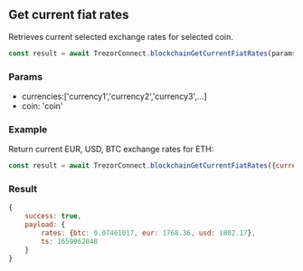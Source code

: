 ## Get current fiat rates

Retrieves current selected exchange rates for selected coin.

```javascript
const result = await TrezorConnect.blockchainGetCurrentFiatRates(params);
```
### Params
- currencies:['currency1','currency2','currency3',...]
- coin: 'coin'

### Example

Return current EUR, USD, BTC exchange rates for ETH:

```javascript
const result = await TrezorConnect.blockchainGetCurrentFiatRates({currencies: ['EUR', 'CZK', 'BTC'], coin: 'ETH'});
```

### Result

```javascript
{
    success: true,
    payload: {
        rates: {btc: 0.07461017, eur: 1768.36, usd: 1802.17},
        ts: 1659962048
    }
}
```


